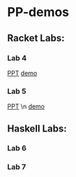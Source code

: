 # PP-demos
## Racket Labs:
### Lab 4
   [PPT](https://docs.google.com/presentation/d/1AlWBwPNfHdhCb5WgSCMn-TKSV0xxtkzqnPXUdGNbNCc/edit#slide=id.p)
   [demo](https://github.com/alexandra-ispas/PP-demos/tree/main/Lab%204)
### Lab 5
   [PPT](https://docs.google.com/presentation/d/1ZDSnFe9j0RLG21LGjk04vZkETZRxlvDGYbOk7gclbVM/edit#slide=id.g11f4138a667_0_172) \n
   [demo](https://github.com/alexandra-ispas/PP-demos/tree/main/Lab%205)

## Haskell Labs:
### Lab 6
### Lab 7
